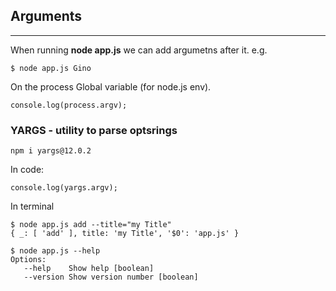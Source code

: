 ## Arguments

---

When running **node app.js** we can add argumetns after it. e.g.

```
$ node app.js Gino
```

On the process Global variable (for node.js env).

```
console.log(process.argv);
```

### YARGS - utility to parse optsrings

```
npm i yargs@12.0.2
```

In code:

```
console.log(yargs.argv);
```

In terminal

```
$ node app.js add --title="my Title"
{ _: [ 'add' ], title: 'my Title', '$0': 'app.js' }
```

```
$ node app.js --help
Options:
   --help    Show help [boolean]
   --version Show version number [boolean]
```
